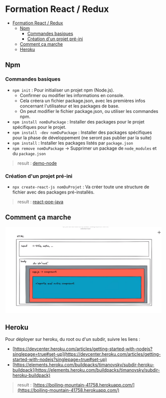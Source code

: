# Formation React / Redux

- [Formation React / Redux](#formation-react--redux)
  - [Npm](#npm)
    - [Commandes basiques](#commandes-basiques)
    - [Création d'un projet pré-ini](#création-dun-projet-pré-ini)
  - [Comment ça marche](#comment-ça-marche)
  - [Heroku](#heroku)

## Npm

### Commandes basiques

- `npm init` : Pour initialiser un projet npm (Node.js).
  - Confirmer ou modifier les informations en console.
  - Cela créera un fichier package.json, avec les premières infos concernant l'utilisateur et les packages de base.
  - On peut modifier le fichier package.json, ou utiliser les commandes npm.
- `npm install nomDuPackage` : Installer des packages pour le projet spécifiques pour le projet.
- `npm install -dev nomDuPackage` : Installer des packages spécifiques pour la phase de développement (ne seront pas publier par la suite)
- `npm install` : Installer les packages listés par `package.json`
- `npm remove nomDuPackage` -> Supprimer un package de `node_modules` et du `package.json`

> result : [demo-node](demo-node)

### Création d'un projet pré-ini

- `npx create-react-js nomDuProjet` : Va créer toute une structure de fichier avec des packages pré-installés.

> result : [react-poe-java](react-poe-java)

## Comment ça marche

![](screens/01.png)

## Heroku

Pour déployer sur heroku, du root ou d'un subdir, suivre les liens :
- [https://devcenter.heroku.com/articles/getting-started-with-nodejs?singlepage=true#set-up](https://devcenter.heroku.com/articles/getting-started-with-nodejs?singlepage=true#set-up)
- [https://elements.heroku.com/buildpacks/timanovsky/subdir-heroku-buildpack](https://elements.heroku.com/buildpacks/timanovsky/subdir-heroku-buildpack)

> result : [https://boiling-mountain-41758.herokuapp.com/](https://boiling-mountain-41758.herokuapp.com/)